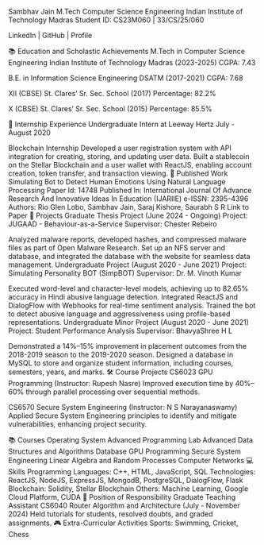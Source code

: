 Sambhav Jain
M.Tech Computer Science Engineering
Indian Institute of Technology Madras
Student ID: CS23M060 | 33/CS/25/060

LinkedIn | GitHub | Profile

📚 Education and Scholastic Achievements
M.Tech in Computer Science Engineering
Indian Institute of Technology Madras (2023-2025)
CGPA: 7.43

B.E. in Information Science Engineering
DSATM (2017-2021)
CGPA: 7.68

XII (CBSE)
St. Clares’ Sr. Sec. School (2017)
Percentage: 82.2%

X (CBSE)
St. Clares’ Sr. Sec. School (2015)
Percentage: 85.5%

💼 Internship Experience
Undergraduate Intern at Leeway Hertz
July - August 2020

Blockchain Internship
Developed a user registration system with API integration for creating, storing, and updating user data.
Built a stablecoin on the Stellar Blockchain and a user wallet with ReactJS, enabling account creation, token transfer, and transaction viewing.
📄 Published Work
Simulating Bot to Detect Human Emotions Using Natural Language Processing
Paper Id: 14748
Published In: International Journal Of Advance Research And Innovative Ideas In Education (IJARIIE)
e-ISSN: 2395-4396
Authors: Rio Glen Lobo, Sambhav Jain, Saraj Kishore, Saurabh S R
Link to Paper
🔬 Projects
Graduate Thesis Project (June 2024 - Ongoing)
Project: JUGAAD - Behaviour-as-a-Service
Supervisor: Chester Rebeiro

Analyzed malware reports, developed hashes, and compressed malware files as part of Open Malware Research.
Set up an NFS server and database, and integrated the database with the website for seamless data management.
Undergraduate Project (August 2020 - June 2021)
Project: Simulating Personality BOT (SimpBOT)
Supervisor: Dr. M. Vinoth Kumar

Executed word-level and character-level models, achieving up to 82.65% accuracy in Hindi abusive language detection.
Integrated ReactJS and DialogFlow with Webhooks for real-time sentiment analysis.
Trained the bot to detect abusive language and aggressiveness using profile-based representations.
Undergraduate Minor Project (August 2020 - June 2021)
Project: Student Performance Analysis
Supervisor: BhavyaShree H L

Demonstrated a 14%–15% improvement in placement outcomes from the 2018-2019 season to the 2019-2020 season.
Designed a database in MySQL to store and organize student information, including courses, semesters, years, and marks.
🛠️ Course Projects
CS6023 GPU Programming (Instructor: Rupesh Nasre)
Improved execution time by 40%–60% through parallel processing over sequential methods.

CS6570 Secure System Engineering (Instructor: N S Narayanaswamy)
Applied Secure System Engineering principles to identify and mitigate vulnerabilities, enhancing project security.

📚 Courses
Operating System
Advanced Programming Lab
Advanced Data Structures and Algorithms
Database
GPU Programming
Secure System Engineering
Linear Algebra and Random Processes
Computer Networks
💻 Skills
Programming Languages: C++, HTML, JavaScript, SQL
Technologies: ReactJS, NodeJS, ExpressJS, MongodB, PostgreSQL, DialogFlow, Flask
Blockchain: Solidity, Stellar Blockchain
Others: Machine Learning, Google Cloud Platform, CUDA
🏅 Position of Responsibility
Graduate Teaching Assistant
CS6040 Router Algorithm and Architecture (July - November 2024)
Held tutorials for students, resolved doubts, and graded assignments.
🎮 Extra-Curricular Activities
Sports: Swimming, Cricket, Chess
